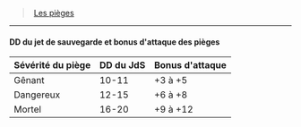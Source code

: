 ﻿---
!GenericItem
Name: DD du jet de sauvegarde et bonus d'attaque des pièges
Id: traps_hd.md#dd-du-jet-de-sauvegarde-et-bonus-dattaque-des-pièges
ParentLink: traps_hd.md#les-pièges
ParentName: Les pièges
NameLevel: 4
Attributes: {}
---
> [Les pièges](hd_traps.md)

---

#### DD du jet de sauvegarde et bonus d'attaque des pièges

|Sévérité du piège|DD du JdS|Bonus d'attaque|
|---|---|---|
|Gênant|10-11|+3 à +5|
|Dangereux|12-15|+6 à +8|
|Mortel|16-20|+9 à +12|

